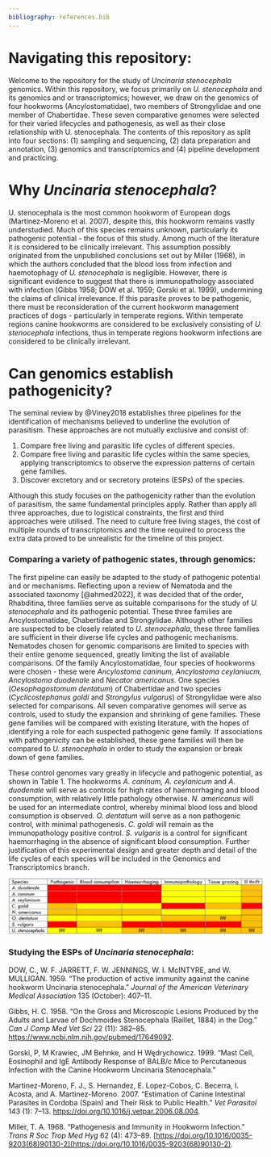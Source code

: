 ```yaml
---
bibliography: references.bib
---
```


# Navigating this repository:

Welcome to the repository for the study of *Uncinaria stenocephala* genomics. Within this repository, we focus primarily on *U. stenocephala* and its genomics and or transcriptomics; however, we draw on the genomics of four hookworms (Ancylostomatidae), two members of Strongylidae and one member of Chabertidae. These seven comparative genomes were selected for their varied lifecycles and pathogenesis, as well as their close relationship with U. stenocephala. The contents of this repository as split into four sections: (1) sampling and sequencing, (2) data preparation and annotation, (3) genomics and transcriptomics and (4) pipeline development and practicing.

# Why *Uncinaria stenocephala*?

U. stenocephala is the most common hookworm of European dogs (Martinez-Moreno et al. 2007), despite this, this hookworm remains vastly understudied. Much of this species remains unknown, particularly its pathogenic potential - the focus of this study. Among much of the literature it is considered to be clinically irrelevant. This assumption possibly originated from the unpublished conclusions set out by Miller (1968), in which the authors concluded that the blood loss from infection and haemotophagy of *U. stenocephala* is negligible. However, there is significant evidence to suggest that there is immunopathology associated with infection (Gibbs 1958; DOW et al. 1959; Gorski et al. 1999), undermining the claims of clinical irrelevance. If this parasite proves to be pathogenic, there must be reconsideration of the current hookworm management practices of dogs - particularly in temperate regions. Within temperate regions canine hookworms are considered to be exclusively consisting of *U. stenocephala* infections, thus in temperate regions hookworm infections are considered to be clinically irrelevant.

# Can genomics establish pathogenicity?

The seminal review by @Viney2018 establishes three pipelines for the identification of mechanisms believed to underline the evolution of parasitism. These approaches are not mutually exclusive and consist of:

1.  Compare free living and parasitic life cycles of different species.
2.  Compare free living and parasitic life cycles within the same species, applying transcriptomics to observe the expression patterns of certain gene families.
3.  Discover excretory and or secretory proteins (ESPs) of the species.

Although this study focuses on the pathogenicity rather than the evolution of parasitism, the same fundamental principles apply. Rather than apply all three approaches, due to logistical constraints, the first and third approaches were utilised. The need to culture free living stages, the cost of multiple rounds of transcriptomics and the time required to process the extra data proved to be unrealistic for the timeline of this project.

### Comparing a variety of pathogenic states, through genomics:

The first pipeline can easily be adapted to the study of pathogenic potential and or mechanisms. Reflecting upon a review of Nematoda and the associated taxonomy [@ahmed2022], it was decided that of the order, Rhabditina, three families serve as suitable comparisons for the study of *U. stenocephala* and its pathogenic potential. These three families are Ancylostomatidae, Chabertidae and Strongylidae. Although other families are suspected to be closely related to *U. stenocephala*, these three families are sufficient in their diverse life cycles and pathogenic mechanisms. Nematodes chosen for genomic comparisons are limited to species with their entire genome sequenced, greatly limiting the list of available comparisons. Of the family Ancylostomatidae, four species of hookworms were chosen - these were *Ancylostoma caninum, Ancylostoma ceylaniucm, Ancylostoma duodenale* and *Necator americanus*. One species (*Oesophagostomum dentatum*) of Chabertidae and two species (*Cyclicostephanus goldi* and *Strongylus vulgarus*) of Strongylidae were also selected for comparisons. All seven comparative genomes will serve as controls, used to study the expansion and shrinking of gene families. These gene families will be compared with existing literature, with the hopes of identifying a role for each suspected pathogenic gene family. If associations with pathogenicity can be established, these gene families will then be compared to *U. stenocephala* in order to study the expansion or break down of gene families.

These control genomes vary greatly in lifecycle and pathogenic potential, as shown in Table 1. The hookworms *A. caninum, A. ceylanicum* and *A. duodenale* will serve as controls for high rates of haemorrhaging and blood consumption, with relatively little pathology otherwise. *N. americanus* will be used for an intermediate control, whereby minimal blood loss and blood consumption is observed. *O. dentatum* will serve as a non pathogenic control, with minimal pathogenesis. *C. goldi* will remain as the immunopathology positive control. *S. vulgaris* is a control for significant haemorrhaging in the absence of significant blood consumption. Further justification of this experimental design and greater depth and detail of the life cycles of each species will be included in the Genomics and Transcriptomics branch.

![Table 1: A brief visual representation of the controls, compared to our hookworm of interest *Uncinaria stenocephala*. Red represents drastic pathology, orange represents intermediate and yellow represents minimal pathology. ??? denotes a suspected/ unevaluated effect of pathology.](images/Picture1.png)

### 

### Studying the ESPs of *Uncinaria stenocephala*: 

DOW, C., W. F. JARRETT, F. W. JENNINGS, W. I. McINTYRE, and W. MULLIGAN. 1959. “The production of active immunity against the canine hookworm Uncinaria stenocephala.” *Journal of the American Veterinary Medical Association* 135 (October): 407–11.

Gibbs, H. C. 1958. “On the Gross and Microscopic Lesions Produced by the Adults and Larvae of Dochmoides Stenocephala (Raillet, 1884) in the Dog.” *Can J Comp Med Vet Sci* 22 (11): 382–85. <https://www.ncbi.nlm.nih.gov/pubmed/17649092>.

Gorski, P, M Krawiec, JM Behnke, and H Wędrychowicz. 1999. “Mast Cell, Eosinophil and IgE Antibody Response of BALB/c Mice to Percutaneous Infection with the Canine Hookworm Uncinaria Stenocephala.”

Martinez-Moreno, F. J., S. Hernandez, E. Lopez-Cobos, C. Becerra, I. Acosta, and A. Martinez-Moreno. 2007. “Estimation of Canine Intestinal Parasites in Cordoba (Spain) and Their Risk to Public Health.” *Vet Parasitol* 143 (1): 7–13. <https://doi.org/10.1016/j.vetpar.2006.08.004>.

Miller, T. A. 1968. “Pathogenesis and Immunity in Hookworm Infection.” *Trans R Soc Trop Med Hyg* 62 (4): 473–89. [https://doi.org/10.1016/0035-9203(68)90130-2](https://doi.org/10.1016/0035-9203(68)90130-2).
